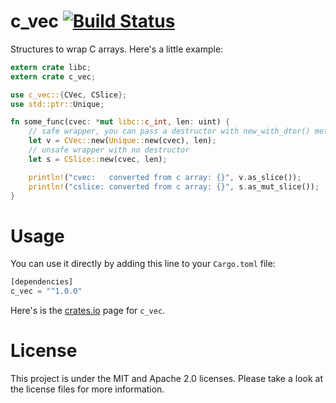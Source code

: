 c_vec [![Build Status](https://api.travis-ci.org/GuillaumeGomez/c_vec-rs.png?branch=master)](https://travis-ci.org/GuillaumeGomez/c_vec-rs)
=====

Structures to wrap C arrays. Here's a little example:

```Rust
extern crate libc;
extern crate c_vec;

use c_vec::{CVec, CSlice};
use std::ptr::Unique;

fn some_func(cvec: *mut libc::c_int, len: uint) {
    // safe wrapper, you can pass a destructor with new_with_dtor() method
    let v = CVec::new(Unique::new(cvec), len);
    // unsafe wrapper with no destructor
    let s = CSlice::new(cvec, len);

    println!("cvec:   converted from c array: {}", v.as_slice());
    println!("cslice: converted from c array: {}", s.as_mut_slice());
}
```

Usage
=====

You can use it directly by adding this line to your `Cargo.toml` file:

```Rust
[dependencies]
c_vec = "^1.0.0"
```

Here's is the [crates.io](https://crates.io/crates/c_vec) page for `c_vec`.

License
=======

This project is under the MIT and Apache 2.0 licenses. Please take a look at the license files for more information.
